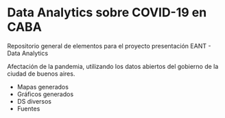 # Data Analytics sobre COVID-19 en CABA
Repositorio general de elementos para el proyecto presentación EANT - Data Analytics

Afectación de la pandemia, utilizando los datos abiertos del gobierno de la ciudad de buenos aires.
* Mapas generados
* Gráficos generados
* DS diversos
* Fuentes
